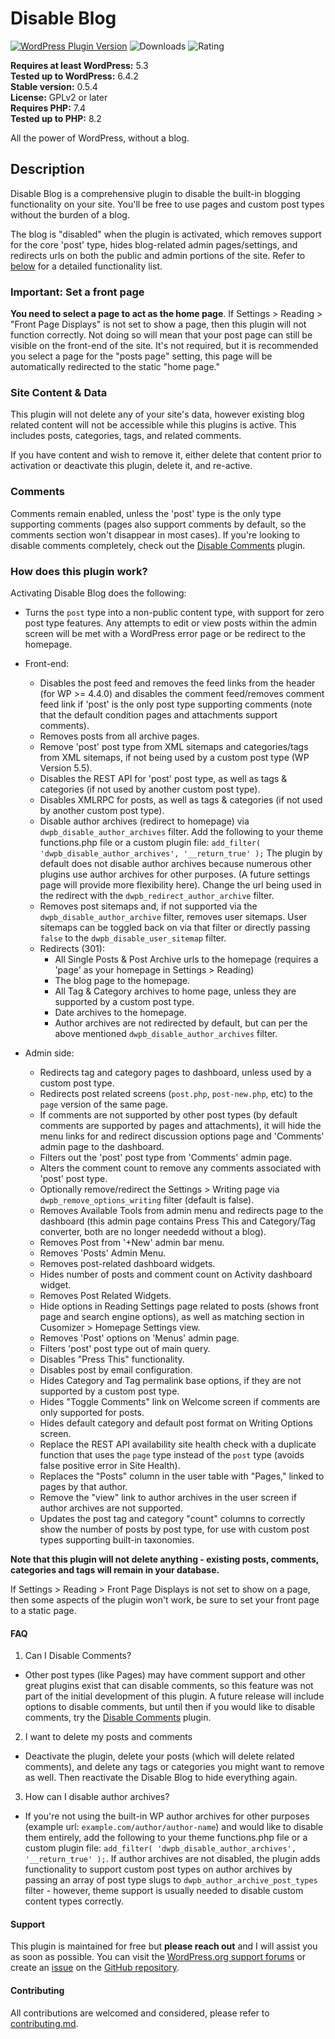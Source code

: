 Disable Blog
======================

[![WordPress Plugin Version](https://img.shields.io/wordpress/plugin/v/disable-blog)](https://wordpress.org/plugins/disable-blog/) ![Downloads](https://img.shields.io/wordpress/plugin/dt/disable-blog.svg) ![Rating](https://img.shields.io/wordpress/plugin/r/disable-blog.svg)

**Requires at least WordPress:** 5.3  
**Tested up to WordPress:** 6.4.2  
**Stable version:** 0.5.4  
**License:** GPLv2 or later  
**Requires PHP:** 7.4  
**Tested up to PHP:** 8.2  

All the power of WordPress, without a blog.

## Description

Disable Blog is a comprehensive plugin to disable the built-in blogging functionality on your site. You'll be free to use pages and custom post types without the burden of a blog.

The blog is "disabled" when the plugin is activated, which removes support for the core 'post' type, hides blog-related admin pages/settings, and redirects urls on both the public and admin portions of the site. Refer to [below](#how-does-this-plugin-work) for a detailed functionality list.

### Important: Set a front page

**You need to select a page to act as the home page**. If Settings > Reading > "Front Page Displays" is not set to show a page, then this plugin will not function correctly. Not doing so will mean that your post page can still be visible on the front-end of the site. It's not required, but it is recommended you select a page for the  "posts page" setting, this page will be automatically redirected to the static "home page."

### Site Content & Data

This plugin will not delete any of your site's data, however existing blog related content will not be accessible while this plugins is active. This includes posts, categories, tags, and related comments.

If you have content and wish to remove it, either delete that content prior to activation or deactivate this plugin, delete it, and re-active. 

### Comments

Comments remain enabled, unless the 'post' type is the only type supporting comments (pages also support comments by default, so the comments section won't disappear in most cases). If you're looking to disable comments completely, check out the [Disable Comments](https://wordpress.org/plugins/disable-comments/) plugin.

### How does this plugin work?

Activating Disable Blog does the following:

- Turns the `post` type into a non-public content type, with support for zero post type features. Any attempts to edit or view posts within the admin screen will be met with a WordPress error page or be redirect to the homepage.

- Front-end:
	- Disables the post feed and removes the feed links from the header (for WP >= 4.4.0) and disables the comment feed/removes comment feed link if 'post' is the only post type supporting comments (note that the default condition pages and attachments support comments).
	- Removes posts from all archive pages.
	- Remove 'post' post type from XML sitemaps and categories/tags from XML sitemaps, if not being used by a custom post type (WP Version 5.5).
	- Disables the REST API for 'post' post type, as well as tags & categories (if not used by another custom post type).
	- Disables XMLRPC for posts, as well as tags & categories (if not used by another custom post type).
	- Disable author archives (redirect to homepage) via `dwpb_disable_author_archives` filter. Add the following to your theme functions.php file or a custom plugin file: `add_filter( 'dwpb_disable_author_archives', '__return_true' );` The plugin by default does not disable author archives because numerous other plugins use author archives for other purposes. (A future settings page will provide more flexibility here). Change the url being used in the redirect with the `dwpb_redirect_author_archive` filter.
	- Removes post sitemaps and, if not supported via the `dwpb_disable_author_archive` filter, removes user sitemaps. User sitemaps can be toggled back on via that filter or directly passing `false` to the `dwpb_disable_user_sitemap` filter.
	- Redirects (301):
		- All Single Posts & Post Archive urls to the homepage (requires a 'page' as your homepage in Settings > Reading)
		- The blog page to the homepage.
		- All Tag & Category archives to home page, unless they are supported by a custom post type.
		- Date archives to the homepage.
		- Author archives are not redirected by default, but can per the above mentioned `dwpb_disable_author_archives` filter.

- Admin side:
	- Redirects tag and category pages to dashboard, unless used by a custom post type.
	- Redirects post related screens (`post.php`, `post-new.php`, etc) to the `page` version of the same page.
	- If comments are not supported by other post types (by default comments are supported by pages and attachments), it will hide the menu links for and redirect discussion options page and 'Comments' admin page to the dashboard.
	- Filters out the 'post' post type from 'Comments' admin page.
	- Alters the comment count to remove any comments associated with 'post' post type.
	- Optionally remove/redirect the Settings > Writing page via `dwpb_remove_options_writing` filter (default is false).
	- Removes Available Tools from admin menu and redirects page to the dashboard (this admin page contains Press This and Category/Tag converter, both are no longer neededd without a blog).
	- Removes Post from '+New' admin bar menu.
	- Removes 'Posts' Admin Menu.
	- Removes post-related dashboard widgets.
	- Hides number of posts and comment count on Activity dashboard widget.
	- Removes Post Related Widgets.
	- Hide options in Reading Settings page related to posts (shows front page and search engine options), as well as matching section in Cusomizer > Homepage Settings view.
	- Removes 'Post' options on 'Menus' admin page.
	- Filters 'post' post type out of main query.
	- Disables "Press This" functionality.
	- Disables post by email configuration.
	- Hides Category and Tag permalink base options, if they are not supported by a custom post type.
	- Hides "Toggle Comments" link on Welcome screen if comments are only supported for posts.
	- Hides default category and default post format on Writing Options screen.
	- Replace the REST API availability site health check with a duplicate function that uses the `page` type instead of the `post` type (avoids false positive error in Site Health).
	- Replaces the "Posts" column in the user table with "Pages," linked to pages by that author.
	- Remove the "view" link to author archives in the user screen if author archives are not supported.
	- Updates the post tag and category "count" columns to correctly show the number of posts by post type, for use with custom post types supporting built-in taxonomies.

**Note that this plugin will not delete anything - existing posts, comments, categories and tags will remain in your database.** 

If Settings > Reading > Front Page Displays is not set to show on a page, then some aspects of the plugin won't work, be sure to set your front page to a static page.

#### FAQ

1. Can I Disable Comments?
 - Other post types (like Pages) may have comment support and other great plugins exist that can disable comments, so this feature was not part of the initial development of this plugin. A future release will include options to disable comments, but until then if you would like to disable comments, try the [Disable Comments](https://wordpress.org/plugins/disable-comments/) plugin.
2. I want to delete my posts and comments
 - Deactivate the plugin, delete your posts (which will delete related comments), and delete any tags or categories you might want to remove as well. Then reactivate the Disable Blog to hide everything again.
3. How can I disable author archives?
 - If you're not using the built-in WP author archives for other purposes (example url: `example.com/author/author-name`) and would like to disable them entirely, add the following to your theme functions.php file or a custom plugin file: `add_filter( 'dwpb_disable_author_archives', '__return_true' );`. If author archives are not disabled, the plugin adds functionality to support custom post types on author archives by passing an array of post type slugs to `dwpb_author_archive_post_types` filter - however, theme support is usually needed to disable custom content types correctly.

#### Support

This plugin is maintained for free but **please reach out** and I will assist you as soon as possible. You can visit the [WordPress.org support forums](https://wordpress.org/support/plugin/disable-blog/) or create an [issue](https://github.com/joshuadavidnelson/disable-blog/issues/) on the [GitHub repository](https://github.com/joshuadavidnelson/disable-blog/).

#### Contributing

All contributions are welcomed and considered, please refer to [contributing.md](contributing.md).
